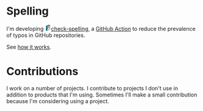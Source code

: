 # Spelling

I'm developing [<img src="https://raw.githubusercontent.com/check-spelling/art/master/logo/spell-check.png" width="16" height="16">check-spelling](https://github.com/marketplace/actions/check-spelling),
a [GitHub Action](https://github.com/features/actions) to reduce the prevalence of typos in GitHub repositories.

See [how it works](https://github.com/check-spelling/check-spelling/wiki/Showcase).

# Contributions

I work on a number of projects.
I contribute to projects I don't use in addition to products that I'm using.
Sometimes I'll make a small contribution because I'm considering using a project.
